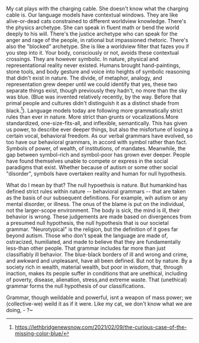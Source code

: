 My cat plays with the charging cable. She doesn't know what the charging cable is. Our language models have contextual windows. They are like alive-or-dead cats constrained to different worldview knowledge. There's the physics archetype. She can speak in fluent math or bend the world deeply to his will. There's the justice archetype who can speak for the anger and rage of the people, in rational but impassioned rhetoric. There's also the "blocked" archetype. She is like a worldview filter that fazes you if you step into it. Your body, consciously or not, avoids these contextual crossings. They are however symbolic. In nature, physical and representational reality never existed. Humans brought hand-paintings, stone tools, and body gesture and voice into heights of symbolic reasoning that didn't exist in nature. The divide, of metaphor, analogy, and representation grew deeper until we could identify that yes, these two separate things exist, though previously they hadn't, no more than the sky was blue. (Blue was invented relatively recently, by the way. Before that primal people and cultures didn't distinguish it as a distinct shade from black.[^1]). Language models today are following more grammatically strict rules than ever in nature. More strict than grunts or vocalizations.More standardized, one-size-fits-all, and inflexible, semantically. This has given us power, to describe ever deeper things, but also the misfortune of losing a certain vocal, behavioral freedom. As our verbal grammars have evolved, so too have our behavioral grammars, in accord with symbol rather than fact. Symbols of power, of wealth, of institutions, of mandates. Meanwhile, the gap between symbol-rich and symbol-poor has grown ever deeper. People have found themselves unable to compete or express in the social paradigms that exist. Whether because of autism or some other social "disorder", symbols have overtaken reality and human for null hypothesis. 

What do I mean by that? The null hypoethsis is nature. But humankind has defined strict rules within nature -- behavioral grammars -- that are taken as the basis of our subsequent definitions. For example, wih autism or any mental disorder, or illness. The onus of the blame is put on the individual, not the larger-scope environment. The body is sick, the mind is ill, their behavior is wrong. These judgements are made based on divergences from a presumed null hypothesis, the null hypothesis that is our societal grammar. "Neurotypical" is the religion, but the definition of it goes far beyond autism. Those who don't speak the language are made of, ostracized, humiliated, and made to believe that they are fundamentally less-than other people. That grammar includes far more than just classifiably ill behavior. The blue-black borders of ill and wrong and crime, and awkward and unpleasant, have all been defined. But not by nature. By a society rich in wealth, material wealth, but poor in wisdom, that, through inaction, makes its people suffer in conditions that are unethical, including of poverty, disease, alienation, stress,and extreme waste. That (unethical) grammar forms the null hypothesis of our classifications.

Grammar, though weildable and powerful, isnt a weapon of mass power; we (collective-we) weild it as if it were. Like my cat, we don't know what we are doing, - ?~

[^1]: https://lethbridgenewsnow.com/2021/02/09/the-curious-case-of-the-missing-color-blue/
